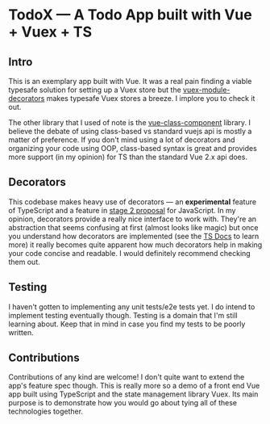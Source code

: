 # TodoX — A Todo App built with Vue + Vuex + TS

## Intro

This is an exemplary app built with Vue. It was a real pain finding a viable typesafe solution for setting up a Vuex store but the [vuex-module-decorators](https://github.com/championswimmer/vuex-module-decorators) makes typesafe Vuex stores a breeze. I implore you to check it out.

The other library that I used of note is the [vue-class-component](https://github.com/vuejs/vue-class-component) library. I believe the debate of using class-based vs standard vuejs api is mostly a matter of preference. If you don't mind using a lot of decorators and organizing your code using OOP, class-based syntax is great and provides more support (in my opinion) for TS than the standard Vue 2.x api does.

## Decorators

This codebase makes heavy use of decorators — an **experimental** feature of TypeScript and a feature in [stage 2 proposal](https://github.com/tc39/proposal-decorators) for JavaScript. In my opinion, decorators provide a really nice interface to work with. They're an abstraction that seems confusing at first (almost looks like magic) but once you understand how decorators are implemented (see the [TS Docs](https://www.typescriptlang.org/docs/handbook/decorators.html) to learn more) it really becomes quite apparent how much decorators help in making your code concise and readable. I would definitely recommend checking them out.

## Testing

I haven't gotten to implementing any unit tests/e2e tests yet. I do intend to implement testing eventually though. Testing is a domain that I'm still learning about. Keep that in mind in case you find my tests to be poorly written.

## Contributions

Contributions of any kind are welcome! I don't quite want to extend the app's feature spec though. This is really more so a demo of a front end Vue app built using TypeScript and the state management library Vuex. Its main purpose is to demonstrate how you would go about tying all of these technologies together.
